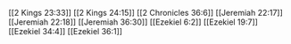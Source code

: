 [[2 Kings 23:33]]
[[2 Kings 24:15]]
[[2 Chronicles 36:6]]
[[Jeremiah 22:17]]
[[Jeremiah 22:18]]
[[Jeremiah 36:30]]
[[Ezekiel 6:2]]
[[Ezekiel 19:7]]
[[Ezekiel 34:4]]
[[Ezekiel 36:1]]
